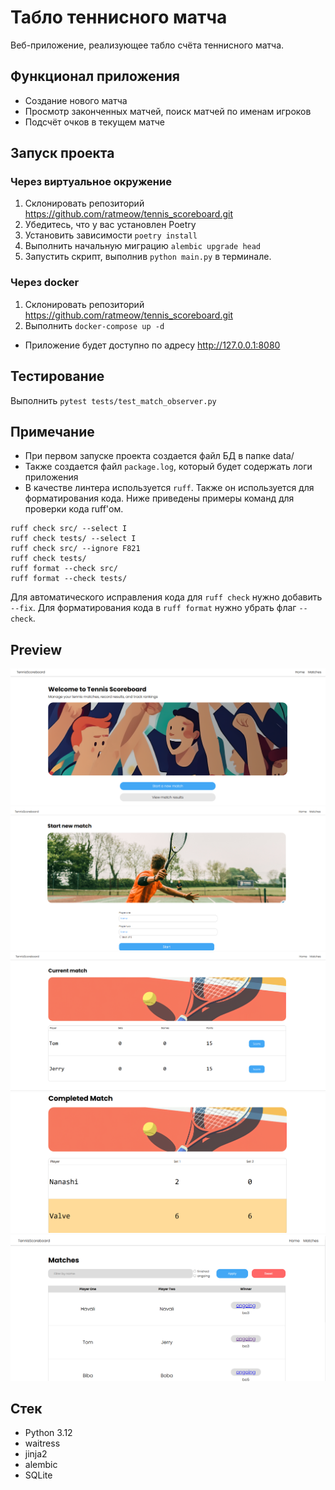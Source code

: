 # Табло теннисного матча

Веб-приложение, реализующее табло счёта теннисного матча.
## Функционал приложения
* Создание нового матча
* Просмотр законченных матчей, поиск матчей по именам игроков
* Подсчёт очков в текущем матче


## Запуск проекта
### Через виртуальное окружение
1. Склонировать репозиторий https://github.com/ratmeow/tennis_scoreboard.git
2. Убедитесь, что у вас установлен Poetry
3. Установить зависимости `poetry install`
4. Выполнить начальную миграцию `alembic upgrade head`
5. Запустить скрипт, выполнив `python main.py` в терминале.

### Через docker
1. Склонировать репозиторий https://github.com/ratmeow/tennis_scoreboard.git
2. Выполнить `docker-compose up -d`

* Приложение будет доступно по адресу http://127.0.0.1:8080

## Тестирование
Выполнить `pytest tests/test_match_observer.py`

## Примечание
* При первом запуске проекта создается файл БД в папке data/
* Также создается файл `package.log`, который будет содержать логи приложения
* В качестве линтера используется `ruff`. Также он используется для форматирования кода.
Ниже приведены примеры команд для проверки кода ruff'ом.
```shell
ruff check src/ --select I
ruff check tests/ --select I
ruff check src/ --ignore F821
ruff check tests/
ruff format --check src/
ruff format --check tests/
```
Для автоматического исправления кода для `ruff check` нужно добавить `--fix`.
Для форматирования кода в `ruff format` нужно убрать флаг `--check`.

## Preview
![Описание изображения](docs/home.png)
![Описание изображения](docs/new-match.png)
![Описание изображения](docs/match.png)
![Описание изображения](docs/match-result.png)
![Описание изображения](docs/matches.png)

## Стек 

* Python 3.12
* waitress
* jinja2
* alembic
* SQLite
